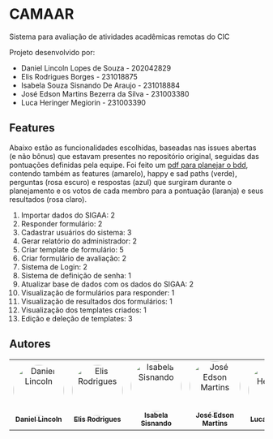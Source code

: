 # CAMAAR
Sistema para avaliação de atividades acadêmicas remotas do CIC

Projeto desenvolvido por:
- Daniel Lincoln Lopes de Souza - 202042829 
- Elis Rodrigues Borges - 231018875
- Isabela Souza Sisnando De Araujo - 231018884 
- José Edson Martins Bezerra da Silva - 231003380 
- Luca Heringer Megiorin - 231003390

## Features
Abaixo estão as funcionalidades escolhidas, baseadas nas issues abertas (e não bônus) que estavam presentes no repositório original, seguidas das pontuações definidas pela equipe. Foi feito um [pdf para planejar o bdd](https://github.com/Luke0133/CAMAAR/blob/sprint1/BDD-Miro.pdf), contendo também as features (amarelo), happy e sad paths (verde), perguntas (rosa escuro) e respostas (azul) que surgiram durante o planejamento e os votos de cada membro para a pontuação (laranja) e seus resultados (rosa claro).
1. Importar dados do SIGAA: 2
1. Responder formulário: 2
1. Cadastrar usuários do sistema: 3
1. Gerar relatório do administrador: 2
1. Criar template de formulário: 5
1. Criar formulário de avaliação: 2
1. Sistema de Login: 2
1. Sistema de definição de senha: 1
1. Atualizar base de dados com os dados do SIGAA: 2
1. Visualização de formulários para responder: 1
1. Visualização de resultados dos formulários: 1
1. Visualização dos templates criados: 1
1. Edição e deleção de templates: 3

<h2>Autores</h2>
<table>
  <tr>
    <td align="center"><a href="https://github.com/wjld" target="_blank"><img style="border-radius: 50%;" src="https://github.com/wjld.png" width="100px;" alt="Daniel Lincoln"/><br /><sub><b>Daniel Lincoln</b></sub></a><br/></td>
    <td align="center"><a href="https://github.com/elisrb" target="_blank"><img style="border-radius: 50%;" src="https://github.com/elisrb.png" width="100px;" alt="Elis Rodrigues"/><br /><sub><b>Elis Rodrigues</b></sub></a><br/></td>
    <td align="center"><a href="https://github.com/isasisnando" target="_blank"><img style="border-radius: 50%;" src="https://github.com/isasisnando.png" width="100px;" alt="Isabela Sisnando"/><br /><sub><b>Isabela Sisnando</b></sub></a><br/></td>
    <td align="center"><a href="https://github.com/joseembs" target="_blank"><img style="border-radius: 50%;" src="https://github.com/joseembs.png" width="100px;" alt="José Edson Martins"/><br /><sub><b>José Edson Martins</b></sub></a><br/></td>
    <td align="center"><a href="https://github.com/luke0133" target="_blank"><img style="border-radius: 50%;" src="https://github.com/luke0133.png" width="100px;" alt="Luca Heringer"/><br /><sub><b>Luca Heringer</b></sub></a><br/></td>
</table>
